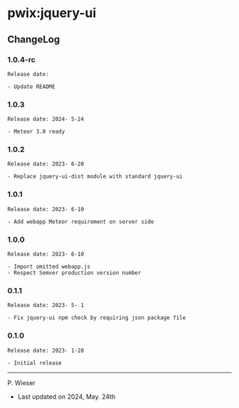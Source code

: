 # pwix:jquery-ui

## ChangeLog

### 1.0.4-rc

    Release date:

    - Update README

### 1.0.3

    Release date: 2024- 5-24

    - Meteor 3.0 ready

### 1.0.2

    Release date: 2023- 6-20

    - Replace jquery-ui-dist module with standard jquery-ui

### 1.0.1

    Release date: 2023- 6-10

    - Add webapp Meteor requirement on server side

### 1.0.0

    Release date: 2023- 6-10

    - Import omitted webapp.js
    - Respect Semver production version number

### 0.1.1

    Release date: 2023- 5- 1

    - Fix jquery-ui npm check by requiring json package file

### 0.1.0

    Release date: 2023- 1-28

    - Initial release

---
P. Wieser
- Last updated on 2024, May. 24th
